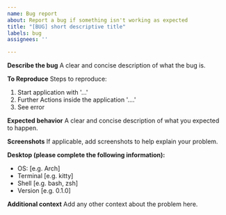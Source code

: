 ```yaml
---
name: Bug report
about: Report a bug if something isn't working as expected
title: "[BUG] short descriptive title"
labels: bug
assignees: ''

---
```


**Describe the bug**
A clear and concise description of what the bug is.

**To Reproduce**
Steps to reproduce:
1. Start application with '...'
2. Further Actions inside the application '....'
4. See error

**Expected behavior**
A clear and concise description of what you expected to happen.

**Screenshots**
If applicable, add screenshots to help explain your problem.

**Desktop (please complete the following information):**
 - OS: [e.g. Arch]
 - Terminal [e.g. kitty]
 - Shell [e.g. bash, zsh]
 - Version [e.g. 0.1.0]

**Additional context**
Add any other context about the problem here.

